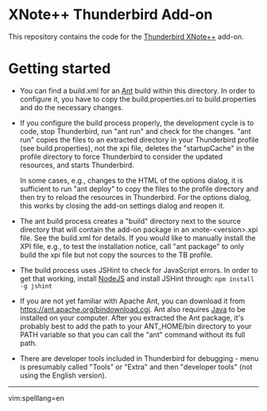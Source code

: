 # XNote++ Thunderbird Add-on

This repository contains the code for the [Thunderbird 
XNote++](https://addons.thunderbird.net/en-US/thunderbird/addon/xnotepp/) 
add-on.

# Getting started

* You can find a build.xml for an [Ant](https://ant.apache.org/) build within 
  this directory. In order to configure it, you have to copy the 
  build.properties.ori to build.properties and do the necessary changes.

* If you configure the build process properly, the development cycle is to code, 
  stop Thunderbird, run "ant run" and check for the changes. "ant run" copies 
  the files to an extracted directory in your Thunderbird profile (see 
  build.properties), not the xpi file, deletes the "startupCache" in the profile 
  directory to force Thunderbird to consider the updated resources, and starts 
  Thunderbird.

  In some cases, e.g., changes to the HTML of the options dialog, it is 
  sufficient to run "ant deploy" to copy the files to the profile directory and 
  then try to reload the resources in Thunderbird. For the options dialog, this 
  works by closing the add-on settings dialog and reopen it.
 
* The ant build process creates a "build" directory next to the source directory 
  that will contain the add-on package in an xnote-&lt;version&gt;.xpi file. See 
  the build.xml for details. If you would like to manually install the XPI file, 
  e.g., to test the installation notice, call "ant package" to only build the 
  xpi file but not copy the sources to the TB profile.

* The build process uses JSHint to check for JavaScript errors. In order to get
  that working, install [NodeJS](https://nodejs.org/) and install JSHint
  through: `npm install -g jshint`

* If you are not yet familiar with Apache Ant, you can download it from 
  https://ant.apache.org/bindownload.cgi. Ant also requires 
  [Java](https://jdk.java.net/java-se-ri/11) to be installed on your computer. 
  After you extracted the Ant package, it's probably best to add the path to 
  your ANT_HOME/bin directory to your PATH variable so that you can call the 
  "ant" command without its full path.

* There are developer tools included in Thunderbird for debugging - menu is 
  presumably called "Tools" or "Extra" and then "developer tools" (not using the 
  English version).

---
vim:spelllang=en
